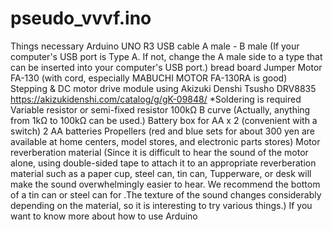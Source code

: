 # pseudo_vvvf.ino
Things necessary
Arduino UNO R3
USB cable A male - B male (If your computer's USB port is Type A.
If not, change the A male side to a type that can be inserted into
your computer's USB port.)
bread board
Jumper
Motor FA-130 (with cord, especially MABUCHI MOTOR FA-130RA
is good)
Stepping & DC motor drive module using Akizuki Denshi Tsusho
DRV8835
https://akizukidenshi.com/catalog/g/gK-09848/
*Soldering is required
Variable resistor or semi-fixed resistor 100kΩ B curve (Actually,
anything from 1kΩ to 100kΩ can be used.)
Battery box for AA x 2 (convenient with a switch)
2 AA batteries
Propellers (red and blue sets for about 300 yen are available at
home centers, model stores, and electronic parts stores)
Motor reverberation material (Since it is difficult to hear the sound
of the motor alone, using double-sided tape to attach it to an
appropriate reverberation material such as a paper cup, steel can,
tin can, Tupperware, or desk will make the sound overwhelmingly
easier to hear. We recommend the bottom of a tin can or steel can
for .The texture of the sound changes considerably depending on
the material, so it is interesting to try various things.)
If you want to know more about how to use Arduino
